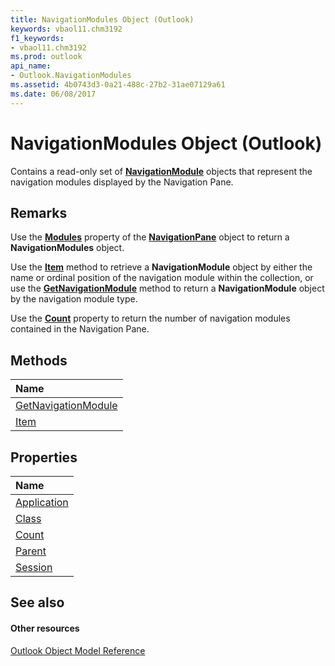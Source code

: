 ```yaml
---
title: NavigationModules Object (Outlook)
keywords: vbaol11.chm3192
f1_keywords:
- vbaol11.chm3192
ms.prod: outlook
api_name:
- Outlook.NavigationModules
ms.assetid: 4b0743d3-0a21-488c-27b2-31ae07129a61
ms.date: 06/08/2017
---
```



# NavigationModules Object (Outlook)

Contains a read-only set of **[NavigationModule](navigationmodule-object-outlook.md)** objects that represent the navigation modules displayed by the Navigation Pane.


## Remarks

Use the **[Modules](navigationpane-modules-property-outlook.md)** property of the **[NavigationPane](navigationpane-object-outlook.md)** object to return a **NavigationModules** object.

Use the **[Item](navigationmodules-item-method-outlook.md)** method to retrieve a **NavigationModule** object by either the name or ordinal position of the navigation module within the collection, or use the **[GetNavigationModule](navigationmodules-getnavigationmodule-method-outlook.md)** method to return a **NavigationModule** object by the navigation module type.

Use the **[Count](navigationmodules-count-property-outlook.md)** property to return the number of navigation modules contained in the Navigation Pane.


## Methods



|**Name**|
|:-----|
|[GetNavigationModule](navigationmodules-getnavigationmodule-method-outlook.md)|
|[Item](navigationmodules-item-method-outlook.md)|

## Properties



|**Name**|
|:-----|
|[Application](navigationmodules-application-property-outlook.md)|
|[Class](navigationmodules-class-property-outlook.md)|
|[Count](navigationmodules-count-property-outlook.md)|
|[Parent](navigationmodules-parent-property-outlook.md)|
|[Session](navigationmodules-session-property-outlook.md)|

## See also


#### Other resources


[Outlook Object Model Reference](http://msdn.microsoft.com/library/73221b13-d8d8-99b8-3394-b95dbbfd5ddc%28Office.15%29.aspx)
